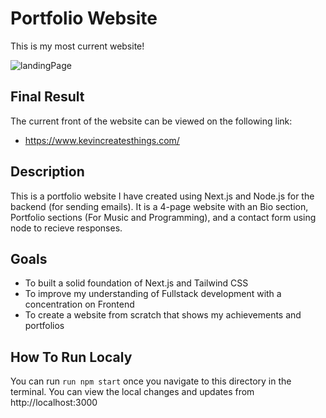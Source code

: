 # Portfolio Website

This is my most current website!

![landingPage](https://user-images.githubusercontent.com/37048222/214935036-7143e687-fabc-44da-90db-2e8a9c4beaf6.png)


## Final Result

The current front of the website can be viewed on the following link:

- https://www.kevincreatesthings.com/

## Description

This is a portfolio website I have created using Next.js and Node.js for the backend (for sending emails). It is a 
4-page website with an Bio section, Portfolio sections (For Music and Programming), and a contact form using node
to recieve responses.

## Goals

- To built a solid foundation of Next.js and Tailwind CSS
- To improve my understanding of Fullstack development with a concentration on Frontend
- To create a website from scratch that shows my achievements and portfolios

## How To Run Localy

You can run `run npm start` once you navigate to this directory in the terminal. You can view the local changes and 
updates from http://localhost:3000
